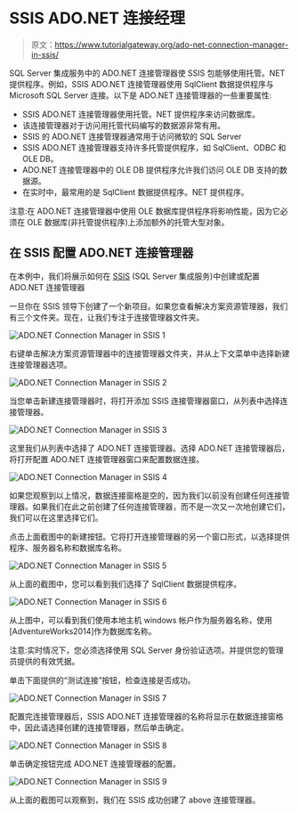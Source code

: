 # SSIS ADO.NET 连接经理

> 原文：<https://www.tutorialgateway.org/ado-net-connection-manager-in-ssis/>

SQL Server 集成服务中的 ADO.NET 连接管理器使 SSIS 包能够使用托管。NET 提供程序。例如，SSIS ADO.NET 连接管理器使用 SqlClient 数据提供程序与 Microsoft SQL Server 连接。以下是 ADO.NET 连接管理器的一些重要属性:

*   SSIS ADO.NET 连接管理器使用托管。NET 提供程序来访问数据库。
*   该连接管理器对于访问用托管代码编写的数据源非常有用。
*   SSIS 的 ADO.NET 连接管理器通常用于访问微软的 SQL Server
*   SSIS ADO.NET 连接管理器支持许多托管提供程序，如 SqlClient、ODBC 和 OLE DB。
*   ADO.NET 连接管理器中的 OLE DB 提供程序允许我们访问 OLE DB 支持的数据源。
*   在实时中，最常用的是 SqlClient 数据提供程序。NET 提供程序。

注意:在 ADO.NET 连接管理器中使用 OLE 数据库提供程序将影响性能，因为它必须在 OLE 数据库(非托管提供程序)上添加额外的托管大型对象。

## 在 SSIS 配置 ADO.NET 连接管理器

在本例中，我们将展示如何在 [SSIS](https://www.tutorialgateway.org/ssis/) (SQL Server 集成服务)中创建或配置 ADO.NET 连接管理器

一旦你在 SSIS 领导下创建了一个新项目。如果您查看解决方案资源管理器，我们有三个文件夹。现在，让我们专注于连接管理器文件夹。

![ADO.NET Connection Manager in SSIS 1](img/04addea24d18cd4ba3996d6151f0b4ca.png)

右键单击解决方案资源管理器中的连接管理器文件夹，并从上下文菜单中选择新建连接管理器选项。

![ADO.NET Connection Manager in SSIS 2](img/e2e19964cdde3ee75efb1b32efe220a1.png)

当您单击新建连接管理器时，将打开添加 SSIS 连接管理器窗口，从列表中选择连接管理器。

![ADO.NET Connection Manager in SSIS 3](img/b4d5bb4a083be7a1e505cae860b6d792.png)

这里我们从列表中选择了 ADO.NET 连接管理器。选择 ADO.NET 连接管理器后，将打开配置 ADO.NET 连接管理器窗口来配置数据连接。

![ADO.NET Connection Manager in SSIS 4](img/3c313047f5d02c4983931b9bd71ad9c8.png)

如果您观察到以上情况，数据连接窗格是空的，因为我们以前没有创建任何连接管理器。如果我们在此之前创建了任何连接管理器，而不是一次又一次地创建它们，我们可以在这里选择它们。

点击上面截图中的新建按钮。它将打开连接管理器的另一个窗口形式，以选择提供程序、服务器名称和数据库名称。

![ADO.NET Connection Manager in SSIS 5](img/b2761c8e4676acd752606266967a5885.png)

从上面的截图中，您可以看到我们选择了 SqlClient 数据提供程序。

![ADO.NET Connection Manager in SSIS 6](img/b48635164b17d481128bebd6707cc9a2.png)

从上图中，可以看到我们使用本地主机 windows 帐户作为服务器名称，使用[AdventureWorks2014]作为数据库名称。

注意:实时情况下，您必须选择使用 SQL Server 身份验证选项。并提供您的管理员提供的有效凭据。

单击下面提供的“测试连接”按钮，检查连接是否成功。

![ADO.NET Connection Manager in SSIS 7](img/c249c7e2ee2961bf93fe26ef1297df2c.png)

配置完连接管理器后，SSIS ADO.NET 连接管理器的名称将显示在数据连接窗格中，因此请选择创建的连接管理器，然后单击确定。

![ADO.NET Connection Manager in SSIS 8](img/6f50779497b465a3f2255593d0ccd7b4.png)

单击确定按钮完成 ADO.NET 连接管理器的配置。

![ADO.NET Connection Manager in SSIS 9](img/f7db1fb44be03911edd2d07642de1e60.png)

从上面的截图可以观察到，我们在 SSIS 成功创建了 above 连接管理器。